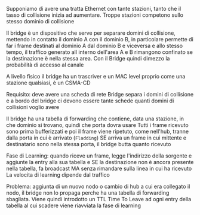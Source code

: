 Supponiamo di avere una tratta Ethernet con tante stazioni, tanto che il tasso di collisione inizia ad aumentare. Troppe stazioni competono sullo stesso dominio di collisione

Il bridge è un dispositivo che serve per separare domini di collisione, mettendo in contatto il dominio A con il dominio B, in particolare permette di far i frame destinati al dominio A dal dominio B e viceversa e allo stesso tempo, il traffico generato all interno dell'area A e B rimangono confinato se la destinazione è nella stessa area.
Con il Bridge quindi dimezzo la probabilità di accesso al canale

A livello fisico il bridge ha un trascriver e un MAC level proprio come una stazione qualsiasi, è un CSMA-CD

Requisito: deve avere una scheda di rete
Bridge separa i domini di collisione e a bordo del bridge ci devono essere tante schede quanti domini di collisioni voglio avere 

Il bridge ha una tabella di forwarding che contiene, data una stazione, in che dominio si trovano, quindi che porta dovra usare
Tutti i frame ricevuto sono prima bufferizzati e poi il frame viene ripetuto, come nell'hub, tranne dalla porta in cui è arrivato (`Fladding`)
SE arriva un frame in cui mittente e destinatario sono nella stessa porta, il bridge butta quanto ricevuto

Fase di Learning: quando riceve un frame, legge l'indirizzo della sorgente e aggiunte la entry alla sua tabella e SE la destinazione non è ancora presente nella tabella, fa broadcast MA senza rimandare sulla linea in cui ha ricevuto 
La velocita di learning dipende dal traffico

Problema: aggiunta di un nuovo nodo o cambio di hub a cui era collegato il nodo, il bridge non lo propaga perche ha una tabella di forwarding sbagliata. 
Viene quindi introdotto un TTL Time To Leave ad ogni entry della tabella al cui scadere viene riavviata la fase di learning 